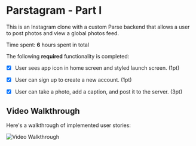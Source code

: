 # Parstagram - Part I

This is an Instagram clone with a custom Parse backend that allows a user to post photos and view a global photos feed.

Time spent: **6** hours spent in total

The following **required** functionality is completed:

- [x] User sees app icon in home screen and styled launch screen. (1pt)
- [x] User can sign up to create a new account. (1pt)
- [x] User can take a photo, add a caption, and post it to the server. (3pt)


## Video Walkthrough

Here's a walkthrough of implemented user stories:

<img src='https://app-screenshots-jose-alarcon-chacon.s3.us-east-2.amazonaws.com/Parstagram-Paert-1.gif' width='' alt='Video Walkthrough' />
